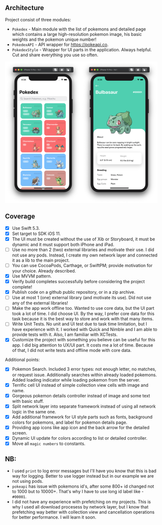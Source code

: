 ## Architecture
Project consist of three modules:
- `Pokedex` - Main module with the list of pokemons and detailed page which contains a large high-resolution pokemon image, his basic weights and the pokemon unique number!   
- `PokedexAPI` - API wrapper for https://pokeapi.co.
- `PokedexStyle` - Wrapper for UI parts in the application. Always helpful. Cut and share everything you use so often.

![](https://github.com/denevik/Pokedex/blob/master/repo_preview.png)

## Coverage
- [X] Use Swift 5.3.
- [X] Set target to SDK iOS 11.
- [X] The UI must be created without the use of Xib or Storyboard, it must be dynamic and it must support both iPhone and iPad.
- [ ] Use no more than 2 (two) external libraries and motivate their use. I did not use any pods. Instead, I create my own network layer and connected it as a lib to the main project.
- [ ] You can use CocoaPods, Carthage, or SwiftPM; provide motivation for your choice. Already described.
- [X] Use MVVM pattern.
- [X] Verify build completes successfully before considering the project complete!
- [X] Publish code on a github public repository, or in a zip archive.
- [ ] Use at most 1 (one) external library (and motivate its use). Did not use any of the external libraries!
- [ ] Make the app work offline too. Wanted to use core data, but the UI part took a lot of time. I did choose UI. By the way, I prefer core data for this task because it is the best way to store and work with that many items.
- [ ] Write Unit Tests. No unit and UI test due to task time limitation, but I have experience with it. I worked with Quick and Nimble and I am able to provide tests with it. Also, I am familiar with XCTests.
- [X] Customize the project with something you believe can be useful for this app. I did big attention to UX/UI part. It costs me a lot of time. Because of that, I did not write tests and offline mode with core data.

Additional points:
- [X] Pokemon Search. Included 3 error types: not enough letter, no matches, or request issue. Additionally searches within already loaded pokemons. Added loading indicator while loading pokemon from the server.
- [X] Terrific cell UI instead of simple collection view cells with image and name.
- [X] Gorgeous pokemon details controller instead of image and some text with basic stuff.
- [X] Split network layer into separate framework instead of using all network logic in the same one.
- [X] Add additional framework for UI style parts such as fonts, background colors for pokemons, and label for pokemon details page.
- [X] Providing app icons like app icon and the back arrow for the detailed screen.
- [X] Dynamic UI update for colors according to list or detailed controller.
- [X] Move all `magic numbers` to constants.

## NB:
 - I used `print` to log error messages but I'll have you know that this is bad way for logging. Better to use logger instead but in our example we are not using pods.
 - `pokeapi` has issue with pokemons id's, after some 800+ id changed not to 1000 but to 10000+. That's why I have to use long id label like - `#00001`.
 - I did not have any experience with prefetching on my projects. This is why I used all download procesess by network layer, but I know that prefetching way better with collection view and cancellation operations for better performance. I will learn it soon.
 

